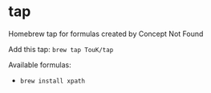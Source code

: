 tap
===

Homebrew tap for formulas created by Concept Not Found

Add this tap: `brew tap TouK/tap`

Available formulas:
 * `brew install xpath`

